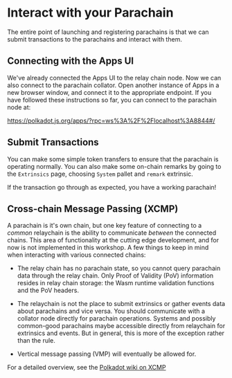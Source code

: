 # Interact with your Parachain

The entire point of launching and registering parachains is that we can submit transactions to the
parachains and interact with them.

## Connecting with the Apps UI

We've already connected the Apps UI to the relay chain node. Now we can also connect to the
parachain collator. Open another instance of Apps in a new browser window, and connect it to the
appropriate endpoint. If you have followed these instructions so far, you can connect to the
parachain node at:

https://polkadot.js.org/apps/?rpc=ws%3A%2F%2Flocalhost%3A8844#/

## Submit Transactions

You can make some simple token transfers to ensure that the parachain is operating normally. You can
also make some on-chain remarks by going to the `Extrinsics` page, choosing `System` pallet and
`remark` extrinsic.

If the transaction go through as expected, you have a working parachain!

## Cross-chain Message Passing (XCMP)

A parachain is it's own chain, but one key feature of connecting to a _common_ relaychain is the
ability to communicate _between_ the connected chains. This area of functionality at the cutting
edge development, and for now is not implemented in this workshop. A few things to keep
in mind when interacting with various connected chains:

- The relay chain has no parachain state, so you cannot query parachain data through the relay chain.
  Only Proof of Validity (PoV) information resides in relay chain storage: the Wasm runtime
  validation functions and the PoV headers.

- The relaychain is not the place to submit extrinsics or gather events data about parachains
  and vice versa. You should communicate with a collator node directly for parachain operations.
  Systems and possibly common-good parachains maybe accessible directly from relaychain for
  extrinsics and events. But in general, this is more of the exception rather than the rule.

- Vertical message passing (VMP) will eventually be allowed for.

For a detailed overview, see the [Polkadot wiki on XCMP](https://wiki.polkadot.network/docs/en/learn-crosschain)
